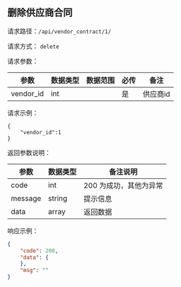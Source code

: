 ## 删除供应商合同


请求路径：`/api/vendor_contract/1/`

请求方式： `delete`

请求参数： 

| 参数      | 数据类型 | 数据范围 | 必传 | 备注                                             |
| --------- | -------- | -------- | ---- | ------------------------------------------------ |
| vendor_id | int    |          | 是   | 供应商id |

请求示例：

```
{
    "vendor_id":1
}
```



返回参数说明：

| 参数    | 数据类型 | 备注说明               |
| ------- | -------- | ---------------------- |
| code    | int      | 200 为成功，其他为异常 |
| message | string   | 提示信息               |
| data    | array    | 返回数据               |

响应示例：

```json
{
    "code": 200,
    "data": {
    },
    "msg": ""
}
```